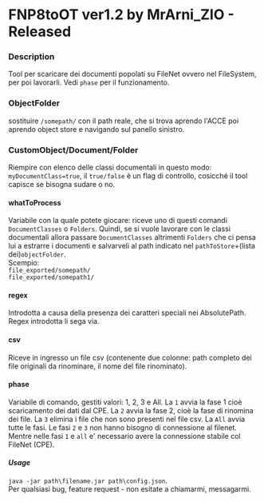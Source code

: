 # FNP8toOT ver1.2 by MrArni_ZIO - Released
### Description
Tool per scaricare dei documenti popolati su FileNet ovvero nel FileSystem, per poi lavorarli. 
Vedi `phase` per il funzionamento.
### ObjectFolder
sostituire `/somepath/` con il path reale, che si trova aprendo l'ACCE poi aprendo object store e navigando sul panello sinistro.
### CustomObject/Document/Folder
Riempire con elenco delle classi documentali in questo modo: `myDocumentClass=true`, il `true/false` è un flag di controllo, 
cosicché il tool capisce se bisogna sudare o no.
#### whatToProcess
Variabile con la quale potete giocare: riceve uno di questi comandi `DocumentClasses` o `Folders`. Quindi, se
si vuole lavorare con le classi documentali allora passare `DocumentClasses` altrimenti `Folders` che ci pensa lui
a estrarre i documenti e salvarveli al path indicato nel `pathToStore`+(lista dei)`objectFolder`.<br>Scempio:<br>
`file_exported/somepath/`<br>`file_exported/somepath1/`
#### regex
Introdotta a causa della presenza dei caratteri speciali nei AbsolutePath. Regex introdotta li sega via.
#### csv
Riceve in ingresso un file csv (contenente due colonne: path completo dei file originali da rinominare, il nome del file rinominato).
#### phase
Variabile di comando, gestiti valori: 1, 2, 3 e All. La `1` avvia la fase 1 cioè scaricamento dei dati dal CPE. 
La `2` avvia la fase 2, cioè la fase di rinomina dei file. La `3` elimina i file che non sono presenti nel file csv.
La `All` avvia tutte le fasi. Le fasi `2` e `3` non hanno bisogno di connessione al filenet. Mentre nelle fasi `1` e `all`
e' necessario avere la connessione stabile col FileNet (CPE).
#### _Usage_
`java -jar path\filename.jar path\config.json`.<br>
Per qualsiasi bug, feature request - non esitate a chiamarmi, messagarmi.
